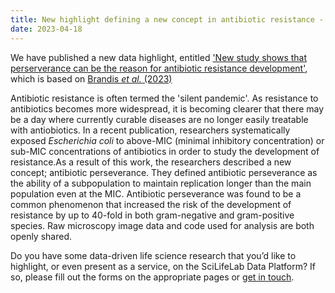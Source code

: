 ```yaml
---
title: New highlight defining a new concept in antibiotic resistance - antibiotic perseverance
date: 2023-04-18
---
```


We have published a new data highlight, entitled ['New study shows that perserverance can be the reason for antibiotic resistance development'](/highlights/antibiotic_resistance_development/), which is based on [Brandis *et al.* (2023)](https://doi.org/10.1073/pnas.2216216120)

Antibiotic resistance is often termed the 'silent pandemic'. As resistance to antibiotics becomes more widespread, it is becoming clearer that there may be a day where currently curable diseases are no longer easily treatable with antiobiotics. In a recent publication, researchers systematically exposed *Escherichia coli* to above-MIC (minimal inhibitory concentration) or sub-MIC concentrations of antibiotics in order to study the development of resistance.As a result of this work, the researchers described a new concept; antibiotic perseverance. They defined antibiotic perseverance as the ability of a subpopulation to maintain replication longer than the main population even at the MIC. Antibiotic perseverance was found to be a common phenomenon that increased the risk of the development of resistance by up to 40-fold in both gram-negative and gram-positive species. Raw microscopy image data and code used for analysis are both openly shared.

Do you have some data-driven life science research that you’d like to highlight, or even present as a service, on the SciLifeLab Data Platform? If so, please fill out the forms on the appropriate pages or [get in touch](/contact/).